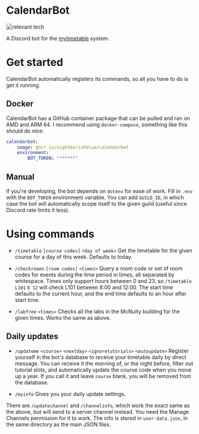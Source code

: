 # CalendarBot
![relevant tech](https://skillicons.dev/icons?i=js,nodejs,docker)

A Discord bot for the [mytimetable](https://mytimetable.dcu.ie/) system. 
# Get started
CalendarBot automatically registers its commands, so all you have to do is get it running.
## Docker
CalendarBot has a GitHub container package that can be pulled and ran on AMD and ARM 64. I recommend using `docker-compose`, something like this should do nice:
```yml
calendarbot:
    image: ghcr.io/nightmarishblue/calendarbot
    environment:
        BOT_TOKEN: "******"
```
## Manual
If you're developing, the bot depends on `dotenv` for ease of work.
Fill in `.env` with the `BOT_TOKEN` environment variable. You can add `GUILD_ID`, in which case the bot will automatically scope itself to the given guild (useful since Discord rate limits it less).

# Using commands
* `/timetable` `[course codes]` `<day of week>`
Get the timetable for the given course for a day of this week. Defaults to today.


* `/checkrooms` `[room codes]` `<times>`
Query a room code or set of room codes for events during the time period in times, all separated by whitespace. 
Times only support hours between 0 and 23, so `/timetable` `L101` `8 12` will check L101 between 8:00 and 12:00. The start time defaults to the current hour, and the end time defaults to an hour after start time.


* `/labfree` `<times>`
Checks all the labs in the McNulty building for the given times. Works the same as above.

## Daily updates
* `/updateme` `<course>` `<nextday>` `<ignoretutorials>` `<autoupdate>`
Register yourself in the bot's database to receive your timetable daily by direct message.
You can receive it the morning of, or the night before, filter out tutorial slots, and automatically update the course code when you move up a year.
If you call it and leave `course` blank, you will be removed from the database.


* `/myinfo`
Gives you your daily update settings.


There are `/updatechannel` and `/channelinfo`, which work the exact same as the above, but will send to a server channel instead. You need the Manage Channels permission for it to work. The info is stored in `user-data.json`, in the same directory as the main JSON files.
